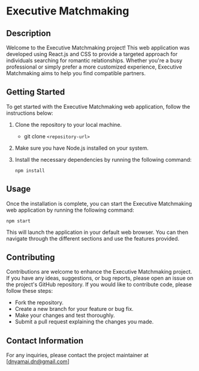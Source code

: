 # Executive Matchmaking

## Description

Welcome to the Executive Matchmaking project! This web application was developed using React.js and CSS to provide a targeted approach for individuals searching for romantic relationships. Whether you're a busy professional or simply prefer a more customized experience, Executive Matchmaking aims to help you find compatible partners.

## Getting Started

To get started with the Executive Matchmaking web application, follow the instructions below:

1. Clone the repository to your local machine.
   - git clone `<repository-url>`
2. Make sure you have Node.js installed on your system.
3. Install the necessary dependencies by running the following command:
   
   `npm install`

## Usage

Once the installation is complete, you can start the Executive Matchmaking web application by running the following command:

`npm start`

This will launch the application in your default web browser. You can then navigate through the different sections and use the features provided.

## Contributing
Contributions are welcome to enhance the Executive Matchmaking project. If you have any ideas, suggestions, or bug reports, please open an issue on the project's GitHub repository. If you would like to contribute code, please follow these steps:

- Fork the repository.
- Create a new branch for your feature or bug fix.
- Make your changes and test thoroughly.
- Submit a pull request explaining the changes you made.

## Contact Information

For any inquiries, please contact the project maintainer at [dnyamai.dn@gmail.com]
